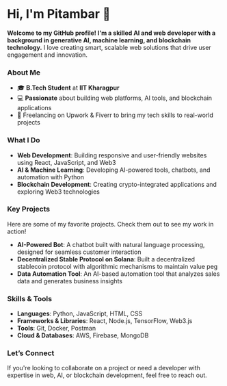 # Hi, I'm Pitambar 👋 

**Welcome to my GitHub profile! I'm a skilled AI and web developer with a background in generative AI, machine learning, and blockchain technology.** I love creating smart, scalable web solutions that drive user engagement and innovation.

### About Me
- 🎓 **B.Tech Student** at **IIT Kharagpur**
- 💻 **Passionate** about building web platforms, AI tools, and blockchain applications
- 🔗 Freelancing on Upwork & Fiverr to bring my tech skills to real-world projects

### What I Do
- **Web Development**: Building responsive and user-friendly websites using React, JavaScript, and Web3
- **AI & Machine Learning**: Developing AI-powered tools, chatbots, and automation with Python
- **Blockchain Development**: Creating crypto-integrated applications and exploring Web3 technologies

### Key Projects
Here are some of my favorite projects. Check them out to see my work in action!

- **AI-Powered Bot**: A chatbot built with natural language processing, designed for seamless customer interaction
- **Decentralized Stable Protocol on Solana**: Built a decentralized stablecoin protocol with algorithmic mechanisms to maintain value peg
- **Data Automation Tool**: An AI-based automation tool that analyzes sales data and generates business insights

### Skills & Tools
- **Languages**: Python, JavaScript, HTML, CSS
- **Frameworks & Libraries**: React, Node.js, TensorFlow, Web3.js
- **Tools**: Git, Docker, Postman
- **Cloud & Databases**: AWS, Firebase, MongoDB

### Let’s Connect
If you're looking to collaborate on a project or need a developer with expertise in web, AI, or blockchain development, feel free to reach out.
